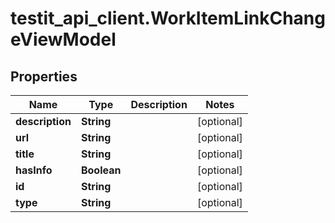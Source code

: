 # testit_api_client.WorkItemLinkChangeViewModel

## Properties

Name | Type | Description | Notes
------------ | ------------- | ------------- | -------------
**description** | **String** |  | [optional] 
**url** | **String** |  | [optional] 
**title** | **String** |  | [optional] 
**hasInfo** | **Boolean** |  | [optional] 
**id** | **String** |  | [optional] 
**type** | **String** |  | [optional] 


